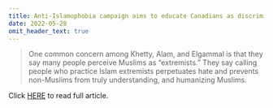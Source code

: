 ```yaml
---
title: Anti-Islamophobia campaign aims to educate Canadians as discrimination grows
date: 2022-05-28
omit_header_text: true
---
```


<blockquote>
One common concern among Khetty, Alam, and Elgammal is that they say many people perceive Muslims as “extremists.” They say calling people who practice Islam extremists perpetuates hate and prevents non-Muslims from truly understanding, and humanizing Muslims.
</blockquote>

Click [HERE](https://vancouver.citynews.ca/2022/05/28/canada-islamophobia/) to read full article.
